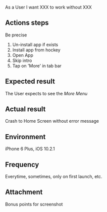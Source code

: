 As a User I want XXX to work without XXX

## Actions steps
Be precise
1. Un-install app if exists
2. Install app from hockey
3. Open App
4. Skip intro
5. Tap on 'More' in tab bar

## Expected result
The User expects to see the *More Menu*

## Actual result
Crash to Home Screen without error message

## Environment
iPhone 6 Plus, iOS 10.2.1

## Frequency
Everytime, sometimes, only on first launch, etc.

## Attachment
Bonus points for screenshot